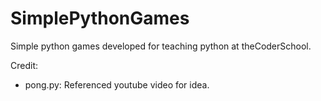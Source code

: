 # SimplePythonGames
Simple python games developed for teaching python at theCoderSchool.

Credit:
- pong.py: Referenced youtube video for idea.
